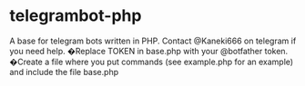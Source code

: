 # telegrambot-php
A base for telegram bots written in PHP.
Contact @Kaneki666 on telegram if you need help.
�Replace TOKEN in base.php with your @botfather token.
�Create a file where you put commands (see example.php for an example) and include the file base.php
